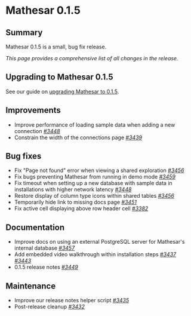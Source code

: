 # Mathesar 0.1.5

## Summary

Mathesar 0.1.5 is a small, bug fix release.

_This page provides a comprehensive list of all changes in the release._

## Upgrading to Mathesar 0.1.5

See our guide on [upgrading Mathesar to 0.1.5](../administration/upgrade/0.1.5.md).

## Improvements

- Improve performance of loading sample data when adding a new connection _[#3448](https://github.com/mathesar-foundation/mathesar/pull/3448 "Efficient data loader")_
- Constrain the width of the connections page _[#3439](https://github.com/mathesar-foundation/mathesar/pull/3439 "Constrain the width of the connections page")_

## Bug fixes

- Fix "Page not found" error when viewing a shared exploration _[#3456](https://github.com/mathesar-foundation/mathesar/pull/3456 "Fix regression where `connections` list is empty in `common_data`")_
- Fix bugs preventing Mathesar from running in demo mode _[#3459](https://github.com/mathesar-foundation/mathesar/pull/3459 "Fix Demo mode issues")_
- Fix timeout when setting up a new database with sample data in installations with higher network latency _[#3448](https://github.com/mathesar-foundation/mathesar/pull/3448 "Efficient data loader")_
- Restore display of column type icons within shared tables _[#3456](https://github.com/mathesar-foundation/mathesar/pull/3456 "Fix regression where `connections` list is empty in `common_data`")_
- Temporarily hide link to missing docs page _[#3451](https://github.com/mathesar-foundation/mathesar/pull/3451 "Temporarily hide link to missing docs page")_
- Fix active cell displaying above row header cell _[#3382](https://github.com/mathesar-foundation/mathesar/pull/3382 "Fix active cell displaying above row header cell")_

## Documentation

- Improve docs on using an external PostgreSQL server for Mathesar's internal database _[#3457](https://github.com/mathesar-foundation/mathesar/pull/3457 "Updates to documentation")_
- Add embedded video walkthrough within installation steps _[#3437](https://github.com/mathesar-foundation/mathesar/pull/3437 "Merge pull request #3436 from mathesar-foundation/video_walkthrough")_ _[#3443](https://github.com/mathesar-foundation/mathesar/pull/3443 "Merge pull request #3442 from mathesar-foundation/update_video_link")_
- 0.1.5 release notes _[#3449](https://github.com/mathesar-foundation/mathesar/pull/3449 "0.1.5 release notes")_

## Maintenance

- Improve our release notes helper script _[#3435](https://github.com/mathesar-foundation/mathesar/pull/3435 "Merge pull request #3434 from mathesar-foundation/release_notes")_
- Post-release cleanup _[#3432](https://github.com/mathesar-foundation/mathesar/pull/3432 "Merge pull request #3429 from mathesar-foundation/0.1.4")_

